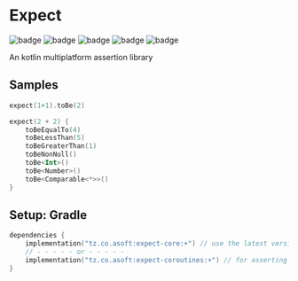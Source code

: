 # Expect
![badge][badge-maven] ![badge][badge-mpp] ![badge][badge-android] ![badge][badge-js] ![badge][badge-jvm]

An kotlin multiplatform assertion library

## Samples 
```kotlin
expect(1+1).toBe(2)
```
```kotlin
expect(2 + 2) {
    toBeEqualTo(4)
    toBeLessThan(5)
    toBeGreaterThan(1)
    toBeNonNull()
    toBe<Int>()
    toBe<Number>()
    toBe<Comparable<*>>()
}
```

## Setup: Gradle
```kotlin
dependencies {
    implementation("tz.co.asoft:expect-core:+") // use the latest version
    // - - - - - or - - - - - 
    implementation("tz.co.asoft:expect-coroutines:+") // for asserting StateFlow<T> easily
}
```

[badge-maven]: https://img.shields.io/maven-central/v/tz.co.asoft/test/1.0.1?style=flat
[badge-mpp]: https://img.shields.io/badge/kotlin-multiplatform-blue?style=flat
[badge-android]: http://img.shields.io/badge/platform-android-brightgreen.svg?style=flat
[badge-js]: http://img.shields.io/badge/platform-js-yellow.svg?style=flat
[badge-jvm]: http://img.shields.io/badge/platform-jvm-orange.svg?style=flat
